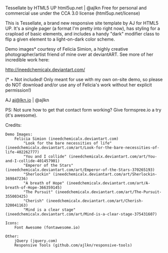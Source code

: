 Tessellate by HTML5 UP
html5up.net | @ajlkn
Free for personal and commercial use under the CCA 3.0 license (html5up.net/license)


This is Tessellate, a brand new responsive site template by AJ for HTML5 UP. It's a
single pager (a format I'm pretty into right now), has styling for a crapload of
basic elements, and includes a handy "dark" modifier class to flip a given element
to a light-on-dark color scheme.

Demo images* courtesy of Felicia Simion, a highly creative photographer/artist
friend of mine over at deviantART. See more of her incredible work here:

http://ineedchemicalx.deviantart.com/

(* = Not included! Only meant for use with my own on-site demo, so please do NOT download
and/or use any of Felicia's work without her explicit permission!)

AJ
aj@lkn.io | @ajlkn

PS: Not sure how to get that contact form working? Give formspree.io a try (it's awesome).


Credits:

	Demo Images:
		Felicia Simion (ineedchemicalx.deviantart.com)
			"Look for the bare necessities of life" (ineedchemicalx.deviantart.com/art/Look-for-the-bare-necessities-of-life-402262777)
			"You and I collide" (ineedchemicalx.deviantart.com/art/You-and-I-collide-401457901)
			"Emperor of the Stars" (ineedchemicalx.deviantart.com/art/Emperor-of-the-Stars-370265193)
			"Sherlockin" (ineedchemicalx.deviantart.com/art/Sherlockin-369847236)
			"A breath of Hope" (ineedchemicalx.deviantart.com/art/A-breath-of-Hope-366359145)
			"The Pursuit" (ineedchemicalx.deviantart.com/art/The-Pursuit-355003425)
			"Cherish" (ineedchemicalx.deviantart.com/art/Cherish-320041163)
			"Mind is a clear stage" (ineedchemicalx.deviantart.com/art/Mind-is-a-clear-stage-375431607)

	Icons:
		Font Awesome (fontawesome.io)

	Other:
		jQuery (jquery.com)
		Responsive Tools (github.com/ajlkn/responsive-tools)

